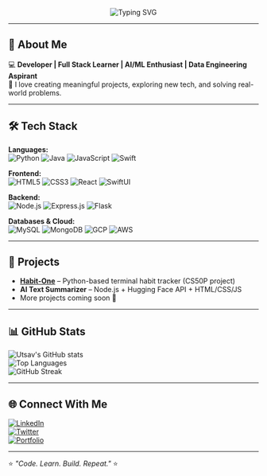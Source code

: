 
<!-- Animated Typing SVG Header -->
<p align="center">
  <img src="https://readme-typing-svg.demolab.com?font=Fira+Code&weight=700&size=36&pause=1000&color=00C6FF&center=true&vCenter=true&width=700&lines=Hi%2C+I'm+Utsav+Singh+%F0%9F%91%8B;Full+Stack+Learner+%7C+AI%2FML+Enthusiast;Welcome+to+my+GitHub+profile!" alt="Typing SVG" />
</p>

---

## 🚀 About Me
💻 **Developer | Full Stack Learner | AI/ML Enthusiast | Data Engineering Aspirant**  
🌱 I love creating meaningful projects, exploring new tech, and solving real-world problems.

---

## 🛠️ Tech Stack

**Languages:**  
![Python](https://img.shields.io/badge/Python-3776AB?style=for-the-badge&logo=python&logoColor=white)
![Java](https://img.shields.io/badge/Java-ED8B00?style=for-the-badge&logo=openjdk&logoColor=white)
![JavaScript](https://img.shields.io/badge/JavaScript-F7DF1E?style=for-the-badge&logo=javascript&logoColor=black)
![Swift](https://img.shields.io/badge/Swift-FA7343?style=for-the-badge&logo=swift&logoColor=white)

**Frontend:**  
![HTML5](https://img.shields.io/badge/HTML5-E34F26?style=for-the-badge&logo=html5&logoColor=white)
![CSS3](https://img.shields.io/badge/CSS3-1572B6?style=for-the-badge&logo=css3&logoColor=white)
![React](https://img.shields.io/badge/React-20232A?style=for-the-badge&logo=react&logoColor=61DAFB)
![SwiftUI](https://img.shields.io/badge/SwiftUI-0D96F6?style=for-the-badge&logo=swift&logoColor=white)

**Backend:**  
![Node.js](https://img.shields.io/badge/Node.js-339933?style=for-the-badge&logo=nodedotjs&logoColor=white)
![Express.js](https://img.shields.io/badge/Express.js-000000?style=for-the-badge&logo=express&logoColor=white)
![Flask](https://img.shields.io/badge/Flask-000000?style=for-the-badge&logo=flask&logoColor=white)

**Databases & Cloud:**  
![MySQL](https://img.shields.io/badge/MySQL-4479A1?style=for-the-badge&logo=mysql&logoColor=white)
![MongoDB](https://img.shields.io/badge/MongoDB-4EA94B?style=for-the-badge&logo=mongodb&logoColor=white)
![GCP](https://img.shields.io/badge/Google_Cloud-4285F4?style=for-the-badge&logo=google-cloud&logoColor=white)
![AWS](https://img.shields.io/badge/AWS-232F3E?style=for-the-badge&logo=amazon-aws&logoColor=white)

---

## 📌 Projects

- **[Habit-One](https://github.com/yourusername/habit-one)** – Python-based terminal habit tracker (CS50P project)  
- **AI Text Summarizer** – Node.js + Hugging Face API + HTML/CSS/JS  
- More projects coming soon 🚀

---

## 📊 GitHub Stats
![Utsav's GitHub stats](https://github-readme-stats.vercel.app/api?username=yourusername&show_icons=true&theme=tokyonight)  
![Top Languages](https://github-readme-stats.vercel.app/api/top-langs/?username=yourusername&layout=compact&theme=tokyonight)  
![GitHub Streak](https://streak-stats.demolab.com?user=yourusername&theme=tokyonight)

---

## 🌐 Connect With Me
[![LinkedIn](https://img.shields.io/badge/LinkedIn-0077B5?style=for-the-badge&logo=linkedin&logoColor=white)](https://linkedin.com/in/your-linkedin)  
[![Twitter](https://img.shields.io/badge/Twitter-1DA1F2?style=for-the-badge&logo=twitter&logoColor=white)](https://twitter.com/your-twitter)  
[![Portfolio](https://img.shields.io/badge/Portfolio-000?style=for-the-badge&logo=About.me&logoColor=white)](https://your-portfolio-link)

---

⭐ _"Code. Learn. Build. Repeat."_ ⭐

